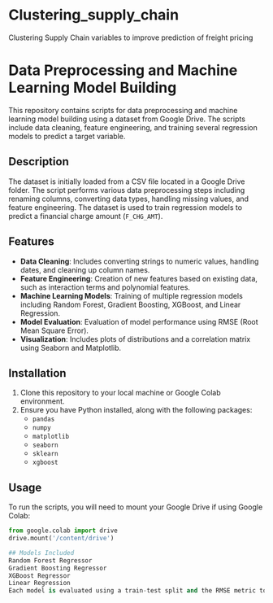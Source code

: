 # Clustering_supply_chain
Clustering Supply Chain variables to improve prediction of freight pricing
# Data Preprocessing and Machine Learning Model Building

This repository contains scripts for data preprocessing and machine learning model building using a dataset from Google Drive. The scripts include data cleaning, feature engineering, and training several regression models to predict a target variable.

## Description

The dataset is initially loaded from a CSV file located in a Google Drive folder. The script performs various data preprocessing steps including renaming columns, converting data types, handling missing values, and feature engineering. The dataset is used to train regression models to predict a financial charge amount (`F_CHG_AMT`).

## Features

- **Data Cleaning**: Includes converting strings to numeric values, handling dates, and cleaning up column names.
- **Feature Engineering**: Creation of new features based on existing data, such as interaction terms and polynomial features.
- **Machine Learning Models**: Training of multiple regression models including Random Forest, Gradient Boosting, XGBoost, and Linear Regression.
- **Model Evaluation**: Evaluation of model performance using RMSE (Root Mean Square Error).
- **Visualization**: Includes plots of distributions and a correlation matrix using Seaborn and Matplotlib.

## Installation

1. Clone this repository to your local machine or Google Colab environment.
2. Ensure you have Python installed, along with the following packages:
   - `pandas`
   - `numpy`
   - `matplotlib`
   - `seaborn`
   - `sklearn`
   - `xgboost`

## Usage

To run the scripts, you will need to mount your Google Drive if using Google Colab:

```python
from google.colab import drive
drive.mount('/content/drive')

## Models Included
Random Forest Regressor
Gradient Boosting Regressor
XGBoost Regressor
Linear Regression
Each model is evaluated using a train-test split and the RMSE metric to determine the model's effectiveness.

